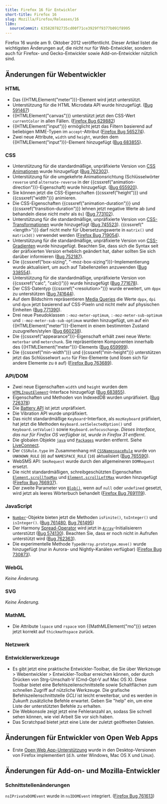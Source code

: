 ```yaml
---
title: Firefox 16 für Entwickler
short-title: Firefox 16
slug: Mozilla/Firefox/Releases/16
l10n:
  sourceCommit: 635820782735cd00f71ce3929ff9377b091f8995
---
```


Firefox 16 wurde am 9. Oktober 2012 veröffentlicht. Dieser Artikel listet die wichtigsten Änderungen auf, die nicht nur für Web-Entwickler, sondern auch für Firefox- und Gecko-Entwickler sowie Add-on-Entwickler nützlich sind.

## Änderungen für Webentwickler

### HTML

- Das {{HTMLElement("meter")}}-Element wird jetzt unterstützt.
- Unterstützung für die HTML Microdata API wurde hinzugefügt. ([Bug 591467](https://bugzil.la/591467))
- {{HTMLElement("canvas")}} unterstützt jetzt den CSS-Wert `currentColor` in allen Fällen. ([Firefox Bug 629882](https://bugzil.la/629882))
- {{HTMLElement("input")}} ermöglicht jetzt das Filtern basierend auf beliebigen MIME-Typen im `accept`-Attribut ([Firefox Bug 565274](https://bugzil.la/565274)).
- Zwei neue Attribute, `width` und `height`, wurden dem {{HTMLElement("input")}}-Element hinzugefügt ([Bug 683855](https://bugzil.la/683855)).

### CSS

- Unterstützung für die standardmäßige, unpräfixierte Version von [CSS Animationen](/de/docs/Web/CSS/CSS_animations/Using_CSS_animations) wurde hinzugefügt ([Bug 762302](https://bugzil.la/762302)).
- Unterstützung für die umgekehrte Animationsrichtung (Schlüsselwörter `reverse` und `alternate-reverse` in der {{cssxref("animation-direction")}}-Eigenschaft) wurde hinzugefügt. ([Bug 655920](https://bugzil.la/655920)).
- Sie können jetzt die CSS-Eigenschaften {{cssxref("height")}} und {{cssxref("width")}} animieren.
- Die CSS-Eigenschaften {{cssxref("animation-duration")}} und {{cssxref("transition-duration")}} lehnen jetzt negative Werte ab (und behandeln diese nicht mehr als `0s`) ([Bug 773102](https://bugzil.la/773102)).
- Unterstützung für die standardmäßige, unpräfixierte Version von [CSS-Transformationen](/de/docs/Web/CSS/CSS_transforms/Using_CSS_transforms) wurde hinzugefügt ([Bug 745523](https://bugzil.la/745523)). {{cssxref("&lt;length&gt;")}} darf nicht mehr für Übersetzungswerte in `matrix()` und `matrix3d()` verwendet werden ([Firefox Bug 719054](https://bugzil.la/719054)).
- Unterstützung für die standardmäßige, unpräfixierte Version von [CSS-Gradienten](/de/docs/Web/CSS/CSS_images/Using_CSS_gradients) wurde hinzugefügt. Beachten Sie, dass sich die Syntax seit der präfixierten Version erheblich geändert hat, daher sollten Sie sich darüber informieren ([Bug 752187](https://bugzil.la/752187)).
- Die {{cssxref("box-sizing", "-moz-box-sizing")}}-Implementierung wurde aktualisiert, um auch auf Tabellenzellen anzuwenden ([Bug 338554](https://bugzil.la/338554)).
- Unterstützung für die standardmäßige, unpräfixierte Version von {{cssxref("calc", "calc()")}} wurde hinzugefügt ([Bug 771678](https://bugzil.la/771678)).
- Der CSS-Datentyp {{cssxref("&lt;resolution&gt;")}} wurde erweitert, um `dppx` zu unterstützen ([Bug 741644](https://bugzil.la/741644)).
- Auf dem Bildschirm repräsentieren [Media Queries](/de/docs/Web/CSS/CSS_media_queries/Using_media_queries) die Werte `dppx`, `dpi` und `dpcm` jetzt basierend auf CSS-Pixeln und nicht mehr auf physischen Einheiten ([Bug 771390](https://bugzil.la/771390)).
- Drei neue Pseudoklassen `:-moz-meter-optimum`, `:-moz-meter-sub-optimum` und `:-moz-meter-sub-sub-optimum` wurden hinzugefügt, um auf ein {{HTMLElement("meter")}}-Element in einem bestimmten Zustand zuzugreifen/stylen ([Bug 660238](https://bugzil.la/660238)).
- Die {{cssxref("appearance")}}-Eigenschaft erhält zwei neue Werte: `meterbar` und `meterchunk`. Sie repräsentieren Komponenten innerhalb des {{HTMLElement("meter")}}-Elements ([Bug 659999](https://bugzil.la/659999)).
- Die {{cssxref("min-width")}} und {{cssxref("min-height")}} unterstützen jetzt das Schlüsselwort `auto` für Flex-Elemente (und lösen sich für andere Elemente zu `0` auf) ([Firefox Bug 763689](https://bugzil.la/763689)).

### API/DOM

- Zwei neue Eigenschaften `width` und `height` wurden dem [`HTMLInputElement`](/de/docs/Web/API/HTMLInputElement)-Interface hinzugefügt ([Bug 683855](https://bugzil.la/683855)).
- Eigenschaften und Methoden von IndexedDB wurden unpräfixiert. ([Bug 726378](https://bugzil.la/726378))
- Die [Battery API](/de/docs/Web/API/Navigator/getBattery) ist jetzt unpräfixiert.
- Die Vibration API wurde unpräfixiert.
- Das nicht standardmäßige `Keyboard`-Interface, als `mozKeyboard` präfixiert, hat jetzt die Methoden `Keyboard.setSelectedOption()` und `Keyboard.setValue()` sowie `Keyboard.onfocuschange`. _Dieses Interface, das nur für Firefox OS verfügbar ist, wurde in Firefox 31 entfernt._
- Die globalen Objekte [`java`](https://web.archive.org/web/20201004062409/https://developer.mozilla.org/de/docs/Archive/Web/LiveConnect_Reference/java) und [`Packages`](https://web.archive.org/web/20201031083247/https://developer.mozilla.org/de/docs/Archive/Web/LiveConnect_Reference/Packages) wurden entfernt. Siehe [LiveConnect](https://web.archive.org/web/20210516230302/https://developer.mozilla.org/de/docs/Archive/Web/LiveConnect).
- Der `CSSRule.type` im Zusammenhang mit [`CSSNamespaceRule`](/de/docs/Web/API/CSSNamespaceRule) wurde von `UNKNOWN_RULE` (`0`) auf `NAMESPACE_RULE` (`10`) aktualisiert ([Bug 765590](https://bugzil.la/765590)).
- WebSMS API: `SmsRequest` wurde durch den allgemeineren `DOMRequest` ersetzt.
- Die nicht standardmäßigen, schreibgeschützten Eigenschaften [`Element.scrollTopMax`](/de/docs/Web/API/Element/scrollTopMax) und [`Element.scrollLeftMax`](/de/docs/Web/API/Element/scrollLeftMax) wurden hinzugefügt ([Firefox Bug 766937](https://bugzil.la/766937)).
- Der zweite Parameter von [`Blob()`](/de/docs/Web/API/Blob/Blob), wenn auf `null` oder `undefined` gesetzt, wird jetzt als leeres Wörterbuch behandelt ([Firefox Bug 7691119](https://bugzil.la/7691119)).

### JavaScript

- [`Number`](/de/docs/Web/JavaScript/Reference/Global_Objects/Number)-Objekte bieten jetzt die Methoden `isFinite()`, `toInteger()` und `isInteger()`. ([Bug 761480](https://bugzil.la/761480), [Bug 761495](https://bugzil.la/761495))
- Der Harmony [Spread-Operator](https://web.archive.org/web/20161222114355/http://wiki.ecmascript.org/doku.php?id=harmony:spread) wird jetzt in [`Array`](/de/docs/Web/JavaScript/Reference/Global_Objects/Array)-Initialisierern unterstützt ([Bug 574130](https://bugzil.la/574130)). Beachten Sie, dass er noch nicht in Aufrufen unterstützt wird ([Bug 762363](https://bugzil.la/762363)).
- Die experimentelle Methode `TypedArray.prototype.move()` wurde hinzugefügt (nur in Aurora- und Nightly-Kanälen verfügbar) ([Firefox Bug 730873](https://bugzil.la/730873)).

### WebGL

_Keine Änderung._

### SVG

_Keine Änderung._

### MathML

- Die Attribute `lspace` und `rspace` von {{MathMLElement("mo")}} setzen jetzt korrekt auf `thickmathspace` zurück.

### Netzwerk

### Entwicklerwerkzeuge

- Es gibt jetzt eine praktische Entwickler-Toolbar, die Sie über Werkzeuge > Webentwickler > Entwickler-Toolbar erreichen können, oder durch Drücken von Strg-Umschalt-V (Cmd-Opt-V auf Mac OS X). Diese Toolbar bietet eine Befehlszeilenschnittstelle sowie Schaltflächen zum schnellen Zugriff auf nützliche Werkzeuge. Die grafische Befehlszeilenschnittstelle _GCLI_ ist leicht erweiterbar, und es werden in Zukunft zusätzliche Befehle erwartet. Geben Sie "help" ein, um eine Liste der unterstützten Befehle zu erhalten.
- Die Webkonsole zeigt jetzt eine Fehleranzahl an, sodass Sie schnell sehen können, wie viel Arbeit Sie vor sich haben.
- Das Scratchpad bietet jetzt eine Liste der zuletzt geöffneten Dateien.

## Änderungen für Entwickler von Open Web Apps

- Erste [Open Web App-Unterstützung](https://web.archive.org/web/20190117093115/https://developer.mozilla.org/de/docs/Web/Apps/Getting_Started) wurde in den Desktop-Versionen von Firefox implementiert (d.h. unter Windows, Mac OS X und Linux).

## Änderungen für Add-on- und Mozilla-Entwickler

### Schnittstellenänderungen

`nsIPrivateDOMEvent` wurde in `nsIDOMEvent` integriert. ([Firefox Bug 761613](https://bugzil.la/761613))
